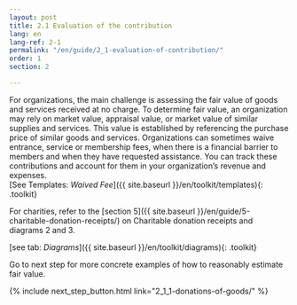 ```yaml
---
layout: post
title: 2.1 Evaluation of the contribution
lang: en
lang-ref: 2-1
permalink: "/en/guide/2_1-evaluation-of-contribution/"
order: 1
section: 2

---
```

For organizations, the main challenge is assessing the fair value of goods and services received at no charge. To determine fair value, an organization may rely on market value, appraisal value, or market value of similar supplies and services. This value is established by referencing the purchase price of similar goods and services. Organizations can sometimes waive entrance, service or membership fees, when there is a financial barrier to members and when they have requested assistance. You can track these contributions and account for them in your organization’s revenue and expenses.  
[See Templates: _Waived Fee_]({{ site.baseurl }}/en/toolkit/templates){: .toolkit}


For charities, refer to the [section 5]({{ site.baseurl }}/en/guide/5-charitable-donation-receipts/) on Charitable donation receipts and diagrams 2 and 3.

[see tab: _Diagrams_]({{ site.baseurl }}/en/toolkit/diagrams){: .toolkit}

Go to next step for more concrete examples of how to reasonably estimate fair value.

{% include next_step_button.html link="2_1_1-donations-of-goods/" %}